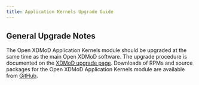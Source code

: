 ```yaml
---
title: Application Kernels Upgrade Guide
---
```


General Upgrade Notes
---------------------

The Open XDMoD Application Kernels module should be upgraded at the same time
as the main Open XDMoD software. The upgrade procedure is documented on the
[XDMoD upgrade page](https://open.xdmod.org/upgrade.html). Downloads of RPMs
and source packages for the Open XDMoD Application Kernels module are available
from [GitHub][github-latest-release].

[github-latest-release]: https://github.com/ubccr/xdmod-appkernels/releases/latest
